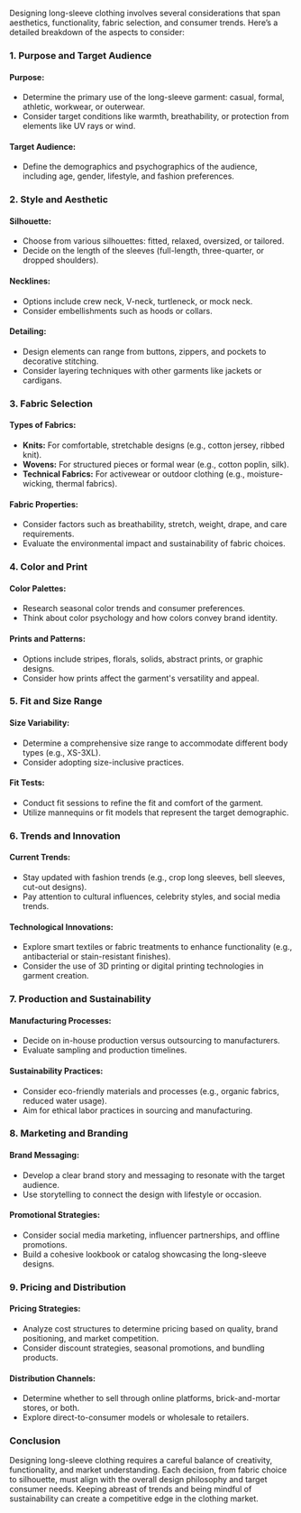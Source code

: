 Designing long-sleeve clothing involves several considerations that span aesthetics, functionality, fabric selection, and consumer trends. Here’s a detailed breakdown of the aspects to consider:

### 1. Purpose and Target Audience

#### Purpose:
- Determine the primary use of the long-sleeve garment: casual, formal, athletic, workwear, or outerwear.
- Consider target conditions like warmth, breathability, or protection from elements like UV rays or wind.

#### Target Audience:
- Define the demographics and psychographics of the audience, including age, gender, lifestyle, and fashion preferences.

### 2. Style and Aesthetic

#### Silhouette:
- Choose from various silhouettes: fitted, relaxed, oversized, or tailored.
- Decide on the length of the sleeves (full-length, three-quarter, or dropped shoulders).

#### Necklines:
- Options include crew neck, V-neck, turtleneck, or mock neck.
- Consider embellishments such as hoods or collars.

#### Detailing:
- Design elements can range from buttons, zippers, and pockets to decorative stitching.
- Consider layering techniques with other garments like jackets or cardigans.

### 3. Fabric Selection

#### Types of Fabrics:
- **Knits:** For comfortable, stretchable designs (e.g., cotton jersey, ribbed knit).
- **Wovens:** For structured pieces or formal wear (e.g., cotton poplin, silk).
- **Technical Fabrics:** For activewear or outdoor clothing (e.g., moisture-wicking, thermal fabrics).

#### Fabric Properties:
- Consider factors such as breathability, stretch, weight, drape, and care requirements.
- Evaluate the environmental impact and sustainability of fabric choices.

### 4. Color and Print

#### Color Palettes:
- Research seasonal color trends and consumer preferences.
- Think about color psychology and how colors convey brand identity.

#### Prints and Patterns:
- Options include stripes, florals, solids, abstract prints, or graphic designs.
- Consider how prints affect the garment's versatility and appeal.

### 5. Fit and Size Range

#### Size Variability:
- Determine a comprehensive size range to accommodate different body types (e.g., XS-3XL).
- Consider adopting size-inclusive practices.

#### Fit Tests:
- Conduct fit sessions to refine the fit and comfort of the garment.
- Utilize mannequins or fit models that represent the target demographic.

### 6. Trends and Innovation

#### Current Trends:
- Stay updated with fashion trends (e.g., crop long sleeves, bell sleeves, cut-out designs).
- Pay attention to cultural influences, celebrity styles, and social media trends.

#### Technological Innovations:
- Explore smart textiles or fabric treatments to enhance functionality (e.g., antibacterial or stain-resistant finishes).
- Consider the use of 3D printing or digital printing technologies in garment creation.

### 7. Production and Sustainability

#### Manufacturing Processes:
- Decide on in-house production versus outsourcing to manufacturers.
- Evaluate sampling and production timelines.

#### Sustainability Practices:
- Consider eco-friendly materials and processes (e.g., organic fabrics, reduced water usage).
- Aim for ethical labor practices in sourcing and manufacturing.

### 8. Marketing and Branding

#### Brand Messaging:
- Develop a clear brand story and messaging to resonate with the target audience.
- Use storytelling to connect the design with lifestyle or occasion.

#### Promotional Strategies:
- Consider social media marketing, influencer partnerships, and offline promotions.
- Build a cohesive lookbook or catalog showcasing the long-sleeve designs.

### 9. Pricing and Distribution

#### Pricing Strategies:
- Analyze cost structures to determine pricing based on quality, brand positioning, and market competition.
- Consider discount strategies, seasonal promotions, and bundling products.

#### Distribution Channels:
- Determine whether to sell through online platforms, brick-and-mortar stores, or both.
- Explore direct-to-consumer models or wholesale to retailers.

### Conclusion

Designing long-sleeve clothing requires a careful balance of creativity, functionality, and market understanding. Each decision, from fabric choice to silhouette, must align with the overall design philosophy and target consumer needs. Keeping abreast of trends and being mindful of sustainability can create a competitive edge in the clothing market.